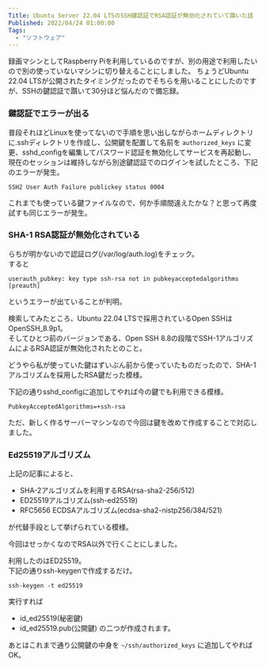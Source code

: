 ```yaml
---
Title: Ubuntu Server 22.04 LTSのSSH鍵認証でRSA認証が無効化されていて躓いた話
Published: 2022/04/24 01:00:00
Tags:
  - "ソフトウェア"
---
```


録画マシンとしてRaspberry Piを利用しているのですが、別の用途で利用したいので別の使っていないマシンに切り替えることにしました。
ちょうどUbuntu 22.04 LTSが公開されたタイミングだったのでそちらを用いることにしたのですが、SSHの鍵認証で躓いて30分ほど悩んだので備忘録。  


### 鍵認証でエラーが出る

普段それほどLinuxを使ってないので手順を思い出しながらホームディレクトリに.sshディレクトリを作成し、公開鍵を配置して名前を `authorized_keys` に変更、sshd_configを編集してパスワード認証を無効化してサービスを再起動し、現在のセッションは維持しながら別途鍵認証でのログインを試したところ、下記のエラーが発生。  

```
SSH2 User Auth Failure publickey status 0004
```

これまでも使っている鍵ファイルなので、何か手順間違えたかな？と思って再度試すも同じエラーが発生。  


### SHA-1 RSA認証が無効化されている

らちが明かないので認証ログ(/var/log/auth.log)をチェック。  
すると

```
userauth_pubkey: key type ssh-rsa not in pubkeyacceptedalgorithms [preauth]
```
というエラーが出ていることが判明。  

検索してみたところ、Ubuntu 22.04 LTSで採用されているOpen SSHはOpenSSH_8.9p1。  
そしてひとつ前のバージョンである、Open SSH 8.8の段階でSSH-1アルゴリズムによるRSA認証が無効化されたとのこと。  

<?# OEmbed "https://www.openssh.com/txt/release-8.8" /?>

<?# OEmbed "https://kledgeb.blogspot.com/2022/04/ubuntu-2204-59-ubuntu-2204-lts.html" /?>


どうやら私が使っていた鍵はずいぶん前から使っていたものだったので、SHA-1アルゴリズムを採用したRSA鍵だった模様。  

下記の通りsshd_configに追加してやれば今の鍵でも利用できる模様。  

```
PubkeyAcceptedAlgorithms=+ssh-rsa
```

ただ、新しく作るサーバーマシンなので今回は鍵を改めて作成することで対応しました。  

### Ed25519アルゴリズム
<?# OEmbed "https://news.mynavi.jp/techplus/article/20200529-1044828/" /?>


上記の記事によると、

- SHA-2アルゴリズムを利用するRSA(rsa-sha2-256/512)
- ED25519アルゴリズム(ssh-ed25519)
- RFC5656 ECDSAアルゴリズム(ecdsa-sha2-nistp256/384/521)

が代替手段として挙げられている模様。  

今回はせっかくなのでRSA以外で行くことにしました。  

利用したのはED25519。  
下記の通りssh-keygenで作成するだけ。  

```
ssh-keygen -t ed25519
```

実行すれば
- id_ed25519(秘密鍵)
- id_ed25519.pub(公開鍵)
の二つが作成されます。  

あとはこれまで通り公開鍵の中身を `~/ssh/authorized_keys` に追加してやればOK。  

